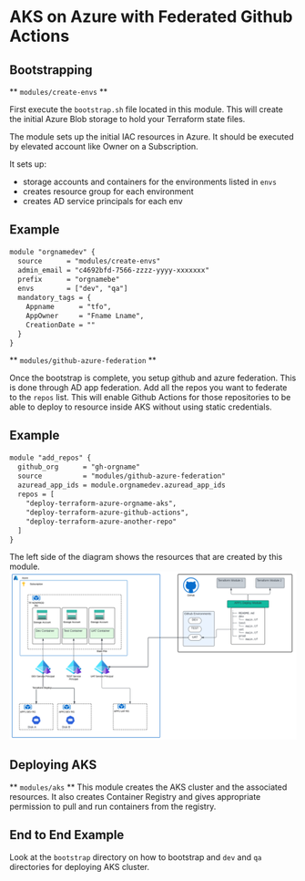 # AKS on Azure with Federated Github Actions

## Bootstrapping

** `modules/create-envs` **

First execute the `bootstrap.sh` file located in this module. This will create the initial Azure Blob storage to hold your Terraform state files. 

The module sets up the initial IAC resources in Azure. It should be executed by elevated account like Owner on a Subscription.

It sets up:
- storage accounts and containers for the environments listed in `envs`
- creates resource group for each environment
- creates AD service principals for each env

## Example
```
module "orgnamedev" {
  source      = "modules/create-envs"
  admin_email = "c4692bfd-7566-zzzz-yyyy-xxxxxxx"
  prefix      = "orgnamebe"
  envs        = ["dev", "qa"]
  mandatory_tags = {
    Appname      = "tfo",
    AppOwner     = "Fname Lname",
    CreationDate = ""
  }
}
```

** `modules/github-azure-federation` **

Once the bootstrap is complete, you setup github and azure federation. This is done through AD app federation.
Add all the repos you want to federate to the `repos` list. 
This will enable Github Actions for those repositories to be able to deploy to resource inside AKS without using static credentials.

## Example
```
module "add_repos" {
  github_org      = "gh-orgname"
  source          = "modules/github-azure-federation"
  azuread_app_ids = module.orgnamedev.azuread_app_ids
  repos = [
    "deploy-terraform-azure-orgname-aks",
    "deploy-terraform-azure-github-actions",
    "deploy-terraform-azure-another-repo"
  ]
}
```

The left side of the diagram shows the resources that are created by this module. 
![design.png](design.png) 

## Deploying AKS

** `modules/aks` **
This module creates the AKS cluster and the associated resources. 
It also creates Container Registry and gives appropriate permission to pull and run containers from the registry.

## End to End Example

Look at the `bootstrap` directory on how to bootstrap and `dev` and `qa` directories for deploying AKS cluster.